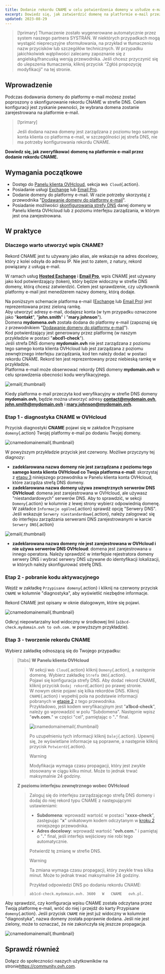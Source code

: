 ```yaml
---
title: Dodanie rekordu CNAME w celu potwierdzenia domeny w usłudze e-mail
excerpt: Dowiedz się, jak zatwierdzić domenę na platformie e-mail przez dodanie rekordu CNAME
updated: 2023-08-29
---
```


> [!primary]
> Tłumaczenie zostało wygenerowane automatycznie przez system naszego partnera SYSTRAN. W niektórych przypadkach mogą wystąpić nieprecyzyjne sformułowania, na przykład w tłumaczeniu nazw przycisków lub szczegółów technicznych. W przypadku jakichkolwiek wątpliwości zalecamy zapoznanie się z angielską/francuską wersją przewodnika. Jeśli chcesz przyczynić się do ulepszenia tłumaczenia, kliknij przycisk “Zgłóś propozycję modyfikacji” na tej stronie.
>

## Wprowadzenie

Podczas dodawania domeny do platformy e-mail możesz zostać poproszony o skonfigurowanie rekordu CNAME w strefie DNS. Celem konfiguracji jest zyskanie pewności, że wybrana domena zostanie zarejestrowana na platformie e-mail.

> [!primary]
>
> Jeśli dodana nazwa domeny jest zarządzana z poziomu tego samego konta klienta co platforma e-mail, w szczególności jej strefa DNS, nie ma potrzeby konfigurowania rekordu CNAME.

**Dowiedz się, jak zweryfikować domenę na platformie e-mail przez dodanie rekordu CNAME.**

## Wymagania początkowe

- Dostęp do [Panelu klienta OVHcloud](https://www.ovh.com/auth/?action=gotomanager&from=https://www.ovh.pl/&ovhSubsidiary=pl), sekcja `Web Cloud`{.action}.
- Posiadanie usługi [Exchange](https://www.ovhcloud.com/pl/emails/) lub [Email Pro](https://www.ovhcloud.com/pl/emails/email-pro/).
- Dodanie domeny do platformy e-mail. W razie potrzeby skorzystaj z przewodnika "[Dodawanie domeny do platformy e-mail](/pages/web_cloud/email_and_collaborative_solutions/microsoft_exchange/exchange_adding_domain)".
- Posiadanie możliwości [skonfigurowania strefy DNS](/pages/web_cloud/domains/dns_zone_edit) danej domeny w Panelu klienta OVHcloud lub z poziomu interfejsu zarządzania, w którym jest ona zarejestrowana.

## W praktyce

### Dlaczego warto utworzyć wpis CNAME?

Rekord CNAME jest tu używany jako alias, ale wskazuje na adres docelowy, który z kolei odsyła do adresu IP. Nie jest to zatem, z natury, rekord powiązany z usługą e-mail.

W ramach usług [**Hosted Exchange**](https://www.ovhcloud.com/pl/emails/hosted-exchange/) i [**Email Pro**](https://www.ovhcloud.com/pl/emails/email-pro/), wpis CNAME jest używany jako kod potwierdzający (token), który będzie widoczny w strefie DNS domeny, którą chcesz zatwierdzić. Celem jest sprawdzenie, czy użytkownik platformy e-mail jest menedżerem nazwy domeny, którą dodaje.

Na poniższym schemacie platforma e-mail ([Exchange](https://www.ovhcloud.com/pl/emaile/) lub [Email Pro](https://www.ovhcloud.com/pl/emaile/email-pro/)) jest reprezentowana przez zieloną ramkę.<br>
Aby utworzyć adresy e-mail, dodajesz konta (w tym przypadku oznaczone jako "**kontakt**", "**john.smith**" i "**mary.johnson**").<br>
Domena **mydomena.ovh** została dodana do platformy e-mail (zapoznaj się z przewodnikiem "[Dodawanie domeny do platformy e-mail](/pages/web_cloud/email_and_collaborative_solutions/microsoft_exchange/exchange_adding_domain)").<br>
Kod potwierdzający jest generowany przez platformę (w naszym przykładzie w postaci "**abcd1-check**").<br>
Jeśli strefa DNS domeny **mydomain.ovh** nie jest zarządzana z poziomu tego samego konta klienta OVHcloud lub jest zarządzana z poziomu zewnętrznego interfejsu zarządzania, kod ten należy dodać w postaci rekordu CNAME. Rekord ten jest reprezentowany przez niebieską ramkę w przykładzie.<br>
Platforma e-mail może obserwować rekordy DNS domeny **mydomain.ovh** w celu sprawdzenia obecności kodu weryfikacyjnego.

![email](images/email-dns-conf-cname01.png){.thumbnail}

Kiedy platforma e-mail przeczyta kod weryfikacyjny w strefie DNS domeny **mydomain.ovh**, będzie można utworzyć adresy **contact@mydomain.ovh**, **john.smith@mydomain.ovh** i **mary.johnson@mydomain.ovh**.

### Etap 1 - diagnostyka CNAME w OVHcloud <a name="step1"></a>

Przycisk diagnostyki **CNAME** pojawi się w zakładce Przypisane `domeny`{.action} Twojej platformy e-mail po dodaniu Twojej domeny.

![cnamedomainemail](images/cname_exchange_diagnostic.png){.thumbnail}

W powyższym przykładzie przycisk jest czerwony. Możliwe przyczyny tej diagnozy:

- **zadeklarowana nazwa domeny nie jest zarządzana z poziomu tego samego konta klienta OVHcloud co Twoja platforma e-mail**: skorzystaj z [etapu 3](#step3) niniejszego przewodnika w Panelu klienta konta OVHcloud, które zarządza strefą DNS domeny.
- **zadeklarowana nazwa domeny używa zewnętrznych serwerów DNS OVHcloud**: domena jest zarejestrowana w OVHcloud, ale używasz "niestandardowych" serwerów DNS. Aby to sprawdzić, w sekcji `Domeny`{.action} w kolumnie z lewej strony wybierz odpowiednią domenę. W zakładce `Informacje ogólne`{.action} sprawdź opcję "Serwery DNS". Jeśli wskazuje `Serwery niestandardowe`{.action}, należy zalogować się do interfejsu zarządzania serwerami DNS zarejestrowanymi w karcie `Serwery DNS`{.action}

![email](images/email-dns-conf-cname02.png){.thumbnail}

- **zadeklarowana nazwa domeny nie jest zarejestrowana w OVHcloud i nie używa serwerów DNS OVHcloud**: domena jest zarejestrowana u innego operatora. Należy sprawdzić w interfejsie rejestratora domeny serwery DNS i wybrać serwery DNS używane do identyfikacji lokalizacji, w których należy skonfigurować strefę DNS.

### Etap 2 - pobranie kodu aktywacyjnego <a name="step2"></a>

Wejdź w zakładkę `Przypisane domeny`{.action} i kliknij na czerwony przycisk `CNAME` w kolumnie "diagnostyka", aby wyświetlić niezbędne informacje.

Rekord CNAME jest opisany w oknie dialogowym, które się pojawi.

![cnamedomainemail](images/cname_exchange_informations.png){.thumbnail}

Odkryj niepowtarzalny kod widoczny w środkowej linii (`a1bcd-check.mydomain.ovh to ovh.com.` w powyższym przykładzie).

### Etap 3 - tworzenie rekordu CNAME <a name="step3"></a>

Wybierz zakładkę odnoszącą się do Twojego przypadku:

> [!tabs]
> **W Panelu klienta OVHcloud**
>> W sekcji `Web Cloud`{.action} kliknij `Domeny`{.action}, a następnie domenę. Wybierz zakładkę `Strefa DNS`{.action}.<br>
>> Pojawi się konfiguracja strefy DNS. Aby dodać rekord CNAME, kliknij przycisk `Dodaj rekord`{.action} po prawej stronie.<br>
>> W nowym oknie pojawi się kilka rekordów DNS. Kliknij `CNAME`{.action} i wypełnij pola na podstawie informacji pobranych w [etapie 2](#step2) z tego przewodnika.<br>
>> Przykładowo, jeśli kodem weryfikacyjnym jest "**a1bcd-check**", należy go wprowadzić w polu "Subdomena". Następnie wpisz "**ovh.com.**" w części "cel", pamiętając o "**.**" final.
>>
>> ![cnamedomainemail](images/cname_add_entry_dns_zone.png){.thumbnail}
>>
>> Po uzupełnieniu tych informacji kliknij `Dalej`{.action}. Upewnij się, że wyświetlane informacje są poprawne, a następnie kliknij przycisk `Potwierdź`{.action}.<br>
>>
>> > [!warning]
>> >
>> > Modyfikacja wymaga czasu propagacji, który jest zwykle stosowany w ciągu kilku minut. Może to jednak trwać maksymalnie 24 godziny.
>>
> **Z poziomu interfejsu zewnętrznego wobec OVHcloud**
>>
>> Zaloguj się do interfejsu zarządzającego strefą DNS domeny i dodaj do niej rekord typu CNAME z następującymi ustawieniami:
>>
>> - **Subdomena**: wprowadź wartość w postaci "**xxxx-check**", zastępując "**x**" unikatowym kodem odczytanym w [kroku 2](#step2) niniejszego przewodnika.
>> - **Adres docelowy**: wprowadź wartość "**ovh.com.**" i pamiętaj o "**.**" final, jeśli interfejs wejściowy nie robi tego automatycznie.
>>
>> Potwierdź tę zmianę w strefie DNS.
>>
>> > [!warning]
>> >
>> > Ta zmiana wymaga czasu propagacji, który zwykle trwa kilka minut. Może to jednak trwać maksymalnie 24 godziny.
>> >
>>
>> Przykład odpowiedzi DNS po dodaniu rekordu CNAME:
>>
>> ```bash
>> ab1cd-check.mydomain.ovh. 3600 	W	CNAME	ovh.pl.
>> ```

Aby sprawdzić, czy konfiguracja wpisu CNAME została odczytana przez Twoją platformę e-mail, wróć do niej i przejdź do karty Przypisane `domeny`{.action}. Jeśli przycisk `CNAME` nie jest już widoczny w kolumnie "diagnostyka", nazwa domeny została poprawnie dodana. Jeśli nie jest zielony, może to oznaczać, że nie zakończyła się jeszcze propagacja.

![cnamedomainemail](images/cname_exchange_diagnostic_green.png){.thumbnail}

## Sprawdź również

Dołącz do społeczności naszych użytkowników na stronie<https://community.ovh.com>.